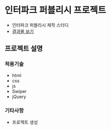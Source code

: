 # 인터파크 퍼블리시 프로젝트

- 인터파크 퍼블리시 제작 스터디
- [결과물 보기](https://interpark-publish-psi.vercel.app/)

## 프로젝트 설명

### 적용기술

- html
- css
- js
- Swiper
- jQuery

### 기타사항

- 프로젝트 생성
